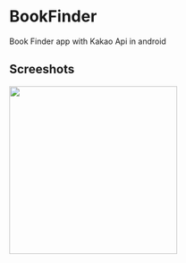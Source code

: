 # BookFinder 
Book Finder app with Kakao Api in android

## Screeshots
<div>
<img width="300" src="https://user-images.githubusercontent.com/71429277/97084301-04957d80-1651-11eb-9a46-3cd8bd344967.png">
</div>

